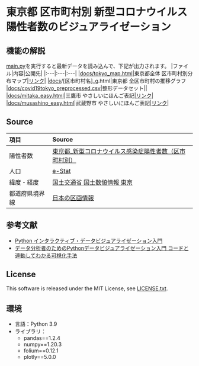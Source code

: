 # 東京都 区市町村別 新型コロナウイルス陽性者数のビジュアライゼーション
## 機能の解説
[main.py](https://github.com/Nobukuni-Hyakutake/covid19tokyo/blob/main/main.py)を実行すると最新データを読み込んで、下記が出力されます。
|ファイル|内容|公開先|
|:---|:---|:---|
|[docs/tokyo_map.html](https://github.com/Nobukuni-Hyakutake/covid19tokyo/blob/main/docs/tokyo_map.html)|東京都全体 区市町村別分布マップ|[リンク](https://nobukuni-hyakutake.github.io/covid19tokyo/tokyo_map.html)|
|[docs](https://github.com/Nobukuni-Hyakutake/covid19tokyo/blob/main/docs/)/[区市町村名]_g.html|東京都 全区市町村の推移グラフ
|[docs/covid19tokyo_preprocessed.csv](https://github.com/Nobukuni-Hyakutake/covid19tokyo/blob/main/docs/covid19tokyo_preprocessed.csv)|整形データセット||
|[docs/mitaka_easy.html](https://github.com/Nobukuni-Hyakutake/covid19tokyo/blob/main/docs/mitaka_easy.html)|三鷹市 やさしいにほんご表記|[リンク](https://nobukuni-hyakutake.github.io/covid19tokyo/mitaka_easy.html)|
|[docs/musashino_easy.html](https://github.com/Nobukuni-Hyakutake/covid19tokyo/blob/main/docs/musashino_easy.html)|武蔵野市 やさしいにほんご表記|[リンク](https://nobukuni-hyakutake.github.io/covid19tokyo/musashino_easy.html)|
## Source
|項目|Source|
|:---|:---|
|陽性者数|[東京都_新型コロナウイルス感染症陽性者数（区市町村別）](https://catalog.data.metro.tokyo.lg.jp/dataset/t000010d0000000085/resource/d7b09ad5-077e-403b-b9ba-3f56bcaa55f2)|
|人口|[e-Stat](https://www.e-stat.go.jp)|
|緯度・経度|[国土交通省 国土数値情報 東京](https://nlftp.mlit.go.jp/ksj/gml/datalist/KsjTmplt-P34.html#prefecture13)|
|都道府県境界線|[日本の区画情報](https://github.com/kokubonatsumi/Japanmap)|
## 参考文献
- [Python インタラクティブ・データビジュアライゼーション入門](https://www.asakura.co.jp/books/isbn/978-4-254-12258-9/)
- [データ分析者のためのPythonデータビジュアライゼーション入門 コードと連動してわかる可視化手法](https://www.shoeisha.co.jp/book/detail/9784798163970)

## License
This software is released under the MIT License, see [LICENSE.txt](https://raw.githubusercontent.com/Nobukuni-Hyakutake/covid19tokyo/main/LICENSE.txt).

## 環境
- 言語：Python 3.9
- ライブラリ： 
  - pandas==1.2.4
  - numpy==1.20.3
  - folium==0.12.1
  - plotly==5.0.0